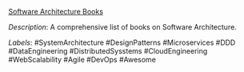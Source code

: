 [Software Architecture Books](https://github.com/mhadidg/software-architecture-books)

*Description*: A comprehensive list of books on Software Architecture.

*Labels*: #SystemArchitecture #DesignPatterns #Microservices #DDD #DataEngineering #DistributedSysstems #CloudEngineering #WebScalability #Agile #DevOps #Awesome

